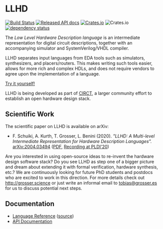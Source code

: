 # LLHD

[![Build Status](https://travis-ci.org/fabianschuiki/llhd.svg?branch=master)](https://travis-ci.org/fabianschuiki/llhd)
[![Released API docs](https://docs.rs/llhd/badge.svg)](https://docs.rs/llhd)
[![Crates.io](https://img.shields.io/crates/v/llhd.svg)](https://crates.io/crates/llhd)
![Crates.io](https://img.shields.io/crates/l/llhd)
[![dependency status](https://deps.rs/repo/github/fabianschuiki/llhd/status.svg)](https://deps.rs/repo/github/fabianschuiki/llhd)

The *Low Level Hardware Description language* is an intermediate representation for digital circuit descriptions, together with an accompanying simulator and SystemVerilog/VHDL compiler.

LLHD separates input languages from EDA tools such as simulators, synthesizers, and placers/routers. This makes writing such tools easier, allows for more rich and complex HDLs, and does not require vendors to agree upon the implementation of a language.

[Try it yourself!](http://llhd.io/)

LLHD is being developed as part of [CIRCT](https://github.com/circt), a larger community effort to establish an open hardware design stack.

## Scientific Work

The scientific paper on LLHD is available on arXiv:

- F. Schuiki, A. Kurth, T. Grosser, L. Benini (2020). *"LLHD: A Multi-level Intermediate Representation for Hardware Description Languages".* [arXiv:2004.03494](https://arxiv.org/abs/2004.03494) ([PDF](https://arxiv.org/pdf/2004.03494), [Recording at PLDI'20](https://www.youtube.com/watch?v=jOgbMVDf8Dc))

Are you interested in using open-source ideas to re-invent the hardware design software stack? Do you see LLHD as step one of a bigger picture and dream about extending it with formal verification, hardware synthesis, etc.? We are continuously looking for future PhD students and postdocs who are excited to work in this direction. For more details check out http://grosser.science or just write an informal email to tobias@grosser.es for us to discuss potential next steps.

## Documentation

- [Language Reference](http://llhd.io/spec.html) ([source](https://github.com/fabianschuiki/llhd/blob/master/doc/LANGUAGE.md))
- [API Documentation](https://docs.rs/llhd/)
